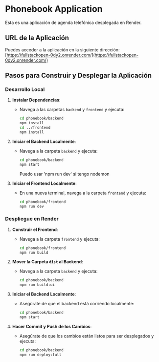 # Phonebook Application

Esta es una aplicación de agenda telefónica desplegada en Render.

## URL de la Aplicación

Puedes acceder a la aplicación en la siguiente dirección:
[https://fullstackopen-0dy2.onrender.com/](https://fullstackopen-0dy2.onrender.com/)

## Pasos para Construir y Desplegar la Aplicación

### Desarrollo Local

1. **Instalar Dependencias**:
   - Navega a las carpetas `backend` y `frontend` y ejecuta:
     ```sh
     cd phonebook/backend
     npm install
     cd ../frontend
     npm install
     ```

2. **Iniciar el Backend Localmente**:
   - Navega a la carpeta `backend` y ejecuta:
     ```sh
     cd phonebook/backend
     npm start
     ```
     Puedo usar 'npm run dev' si tengo nodemon

3. **Iniciar el Frontend Localmente**:
   - En una nueva terminal, navega a la carpeta `frontend` y ejecuta:
     ```sh
     cd phonebook/frontend
     npm run dev
     ```

### Despliegue en Render

1. **Construir el Frontend**:
   - Navega a la carpeta `frontend` y ejecuta:
     ```sh
     cd phonebook/frontend
     npm run build
     ```

2. **Mover la Carpeta `dist` al Backend**:
   - Navega a la carpeta `backend` y ejecuta:
     ```sh
     cd phonebook/backend
     npm run build:ui
     ```

3. **Iniciar el Backend Localmente**:
   - Asegúrate de que el backend está corriendo localmente:
     ```sh
     cd phonebook/backend
     npm start
     ```

4. **Hacer Commit y Push de los Cambios**:
   - Asegúrate de que los cambios están listos para ser desplegados y ejecuta:
     ```sh
     cd phonebook/backend
     npm run deploy:full
     ```
